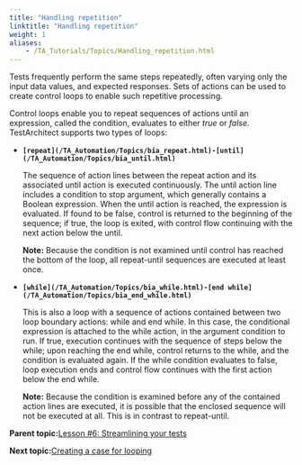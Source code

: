 ```yaml
--- 
title: "Handling repetition"
linktitle: "Handling repetition"
weight: 1
aliases: 
    - /TA_Tutorials/Topics/Handling_repetition.html
---
```


Tests frequently perform the same steps repeatedly, often varying only the input data values, and expected responses. Sets of actions can be used to create control loops to enable such repetitive processing.

Control loops enable you to repeat sequences of actions until an expression, called the condition, evaluates to either *true* or *false.* TestArchitect supports two types of loops:

-   **`[repeat](/TA_Automation/Topics/bia_repeat.html)-[until](/TA_Automation/Topics/bia_until.html)`**

    The sequence of action lines between the repeat action and its associated until action is executed continuously. The until action line includes a condition to stop argument, which generally contains a Boolean expression. When the until action is reached, the expression is evaluated. If found to be false, control is returned to the beginning of the sequence; if true, the loop is exited, with control flow continuing with the next action below the until.

    **Note:** Because the condition is not examined until control has reached the bottom of the loop, all repeat-until sequences are executed at least once.

-   **`[while](/TA_Automation/Topics/bia_while.html)-[end while](/TA_Automation/Topics/bia_end_while.html)`**

    This is also a loop with a sequence of actions contained between two loop boundary actions: while and end while. In this case, the conditional expression is attached to the while action, in the argument condition to run. If true, execution continues with the sequence of steps below the while; upon reaching the end while, control returns to the while, and the condition is evaluated again. If the while condition evaluates to false, loop execution ends and control flow continues with the first action below the end while.

    **Note:** Because the condition is examined before any of the contained action lines are executed, it is possible that the enclosed sequence will not be executed at all. This is in contrast to repeat-until.


**Parent topic:**[Lesson \#6: Streamlining your tests](/TA_Tutorials/Topics/Tutorial_Building_an_action_definition.html)

**Next topic:**[Creating a case for looping](/TA_Tutorials/Topics/Creating_loops.html)

